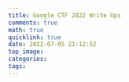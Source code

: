 ```yaml
---
title: Google CTF 2022 Write Ups
comments: true
math: true
quicklink: true
date: 2022-07-05 21:12:52
top_image:
categories:
tags:
---
```


<!-- more -->
